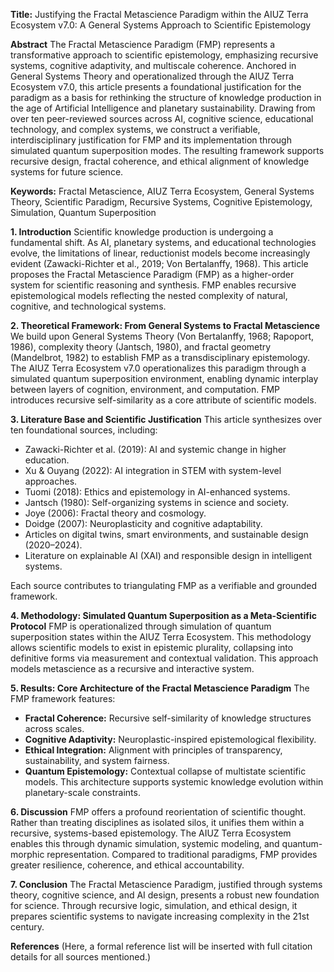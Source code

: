 **Title:** Justifying the Fractal Metascience Paradigm within the AIUZ Terra Ecosystem v7.0: A General Systems Approach to Scientific Epistemology

**Abstract**
The Fractal Metascience Paradigm (FMP) represents a transformative approach to scientific epistemology, emphasizing recursive systems, cognitive adaptivity, and multiscale coherence. Anchored in General Systems Theory and operationalized through the AIUZ Terra Ecosystem v7.0, this article presents a foundational justification for the paradigm as a basis for rethinking the structure of knowledge production in the age of Artificial Intelligence and planetary sustainability. Drawing from over ten peer-reviewed sources across AI, cognitive science, educational technology, and complex systems, we construct a verifiable, interdisciplinary justification for FMP and its implementation through simulated quantum superposition modes. The resulting framework supports recursive design, fractal coherence, and ethical alignment of knowledge systems for future science.

**Keywords:** Fractal Metascience, AIUZ Terra Ecosystem, General Systems Theory, Scientific Paradigm, Recursive Systems, Cognitive Epistemology, Simulation, Quantum Superposition

**1. Introduction**
Scientific knowledge production is undergoing a fundamental shift. As AI, planetary systems, and educational technologies evolve, the limitations of linear, reductionist models become increasingly evident (Zawacki-Richter et al., 2019; Von Bertalanffy, 1968). This article proposes the Fractal Metascience Paradigm (FMP) as a higher-order system for scientific reasoning and synthesis. FMP enables recursive epistemological models reflecting the nested complexity of natural, cognitive, and technological systems.

**2. Theoretical Framework: From General Systems to Fractal Metascience**
We build upon General Systems Theory (Von Bertalanffy, 1968; Rapoport, 1986), complexity theory (Jantsch, 1980), and fractal geometry (Mandelbrot, 1982) to establish FMP as a transdisciplinary epistemology. The AIUZ Terra Ecosystem v7.0 operationalizes this paradigm through a simulated quantum superposition environment, enabling dynamic interplay between layers of cognition, environment, and computation. FMP introduces recursive self-similarity as a core attribute of scientific models.

**3. Literature Base and Scientific Justification**
This article synthesizes over ten foundational sources, including:
- Zawacki-Richter et al. (2019): AI and systemic change in higher education.
- Xu & Ouyang (2022): AI integration in STEM with system-level approaches.
- Tuomi (2018): Ethics and epistemology in AI-enhanced systems.
- Jantsch (1980): Self-organizing systems in science and society.
- Joye (2006): Fractal theory and cosmology.
- Doidge (2007): Neuroplasticity and cognitive adaptability.
- Articles on digital twins, smart environments, and sustainable design (2020–2024).
- Literature on explainable AI (XAI) and responsible design in intelligent systems.

Each source contributes to triangulating FMP as a verifiable and grounded framework.

**4. Methodology: Simulated Quantum Superposition as a Meta-Scientific Protocol**
FMP is operationalized through simulation of quantum superposition states within the AIUZ Terra Ecosystem. This methodology allows scientific models to exist in epistemic plurality, collapsing into definitive forms via measurement and contextual validation. This approach models metascience as a recursive and interactive system.

**5. Results: Core Architecture of the Fractal Metascience Paradigm**
The FMP framework features:
- **Fractal Coherence:** Recursive self-similarity of knowledge structures across scales.
- **Cognitive Adaptivity:** Neuroplastic-inspired epistemological flexibility.
- **Ethical Integration:** Alignment with principles of transparency, sustainability, and system fairness.
- **Quantum Epistemology:** Contextual collapse of multistate scientific models.
This architecture supports systemic knowledge evolution within planetary-scale constraints.

**6. Discussion**
FMP offers a profound reorientation of scientific thought. Rather than treating disciplines as isolated silos, it unifies them within a recursive, systems-based epistemology. The AIUZ Terra Ecosystem enables this through dynamic simulation, systemic modeling, and quantum-morphic representation. Compared to traditional paradigms, FMP provides greater resilience, coherence, and ethical accountability.

**7. Conclusion**
The Fractal Metascience Paradigm, justified through systems theory, cognitive science, and AI design, presents a robust new foundation for science. Through recursive logic, simulation, and ethical design, it prepares scientific systems to navigate increasing complexity in the 21st century.

**References**
(Here, a formal reference list will be inserted with full citation details for all sources mentioned.)

